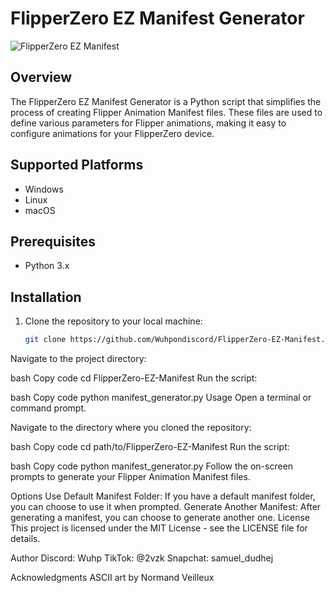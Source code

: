 # FlipperZero EZ Manifest Generator

![FlipperZero EZ Manifest](https://github.com/Wuhpondiscord/FlipperZero-EZ-Manifest/raw/main/flipperzero.png)

## Overview

The FlipperZero EZ Manifest Generator is a Python script that simplifies the process of creating Flipper Animation Manifest files. These files are used to define various parameters for Flipper animations, making it easy to configure animations for your FlipperZero device.

## Supported Platforms

- Windows
- Linux
- macOS

## Prerequisites

- Python 3.x

## Installation

1. Clone the repository to your local machine:

   ```bash
   git clone https://github.com/Wuhpondiscord/FlipperZero-EZ-Manifest.git
Navigate to the project directory:

bash
Copy code
cd FlipperZero-EZ-Manifest
Run the script:

bash
Copy code
python manifest_generator.py
Usage
Open a terminal or command prompt.

Navigate to the directory where you cloned the repository:

bash
Copy code
cd path/to/FlipperZero-EZ-Manifest
Run the script:

bash
Copy code
python manifest_generator.py
Follow the on-screen prompts to generate your Flipper Animation Manifest files.

Options
Use Default Manifest Folder: If you have a default manifest folder, you can choose to use it when prompted.
Generate Another Manifest: After generating a manifest, you can choose to generate another one.
License
This project is licensed under the MIT License - see the LICENSE file for details.

Author
Discord: Wuhp
TikTok: @2vzk
Snapchat: samuel_dudhej

Acknowledgments
ASCII art by Normand Veilleux
